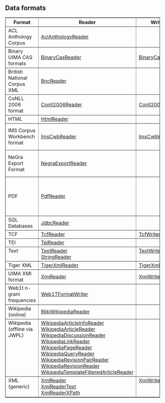 ## Data formats ##

<table cellpadding='2' border='1' cellspacing='0'>
<tr>
<th>Format</th>
<th>Reader</th>
<th>Writer</th>
<th>Comments</th>
</tr>

<tr>
<td>ACL Anthology Corpus</td>
<td><a href='http://dkpro-core-asl.googlecode.com/svn/de.tudarmstadt.ukp.dkpro.core-asl/tags/de.tudarmstadt.ukp.dkpro.core-asl-1.6.1/apidocs/index.html?de/tudarmstadt/ukp/dkpro/core/io/aclanthology/AclAnthologyReader.html'>AclAnthologyReader</a></td>
<td></td>
<td></td>
</tr>

<tr>
<td>Binary UIMA CAS formats</td>
<td><a href='http://dkpro-core-asl.googlecode.com/svn/de.tudarmstadt.ukp.dkpro.core-asl/tags/de.tudarmstadt.ukp.dkpro.core-asl-1.6.1/apidocs/index.html?de/tudarmstadt/ukp/dkpro/core/io/bincas/BinaryCasReader.html'>BinaryCasReader</a></td>
<td><a href='http://dkpro-core-asl.googlecode.com/svn/de.tudarmstadt.ukp.dkpro.core-asl/tags/de.tudarmstadt.ukp.dkpro.core-asl-1.6.1/apidocs/index.html?de/tudarmstadt/ukp/dkpro/core/io/bincas/BinaryCasWriter.html'>BinaryCasWriter</a></td>
<td></td>
</tr>


<tr>
<td>British National Corpus XML</td>
<td><a href='http://dkpro-core-asl.googlecode.com/svn/de.tudarmstadt.ukp.dkpro.core-asl/tags/de.tudarmstadt.ukp.dkpro.core-asl-1.6.1/apidocs/index.html?de/tudarmstadt/ukp/dkpro/core/io/bnc/BncReader.html'>BncReader</a></td>
<td></td>
<td></td>
</tr>

<tr>
<td>CoNLL 2006 format</td>
<td><a href='http://dkpro-core-asl.googlecode.com/svn/de.tudarmstadt.ukp.dkpro.core-asl/tags/de.tudarmstadt.ukp.dkpro.core-asl-1.6.1/apidocs/index.html?de/tudarmstadt/ukp/dkpro/core/io/conll/Conll2006Reader.html'>Conll2006Reader</a></td>
<td><a href='http://dkpro-core-asl.googlecode.com/svn/de.tudarmstadt.ukp.dkpro.core-asl/tags/de.tudarmstadt.ukp.dkpro.core-asl-1.6.1/apidocs/index.html?de/tudarmstadt/ukp/dkpro/core/io/conll/Conll2006Writer.html'>Conll2006Writer</a></td>
<td></td>
</tr>

<tr>
<td>HTML</td>
<td><a href='http://dkpro-core-asl.googlecode.com/svn/de.tudarmstadt.ukp.dkpro.core-asl/tags/de.tudarmstadt.ukp.dkpro.core-asl-1.6.1/apidocs/index.html?de/tudarmstadt/ukp/dkpro/core/io/html/HtmlReader.html'>HtmlReader</a></td>
<td></td>
<td></td>
</tr>

<tr>
<td>IMS Corpus Workbench format</td>
<td><a href='http://dkpro-core-asl.googlecode.com/svn/de.tudarmstadt.ukp.dkpro.core-asl/tags/de.tudarmstadt.ukp.dkpro.core-asl-1.6.1/apidocs/index.html?de/tudarmstadt/ukp/dkpro/core/io/imscwb/ImsCwbReader.html'>ImsCwbReader</a></td>
<td><a href='http://dkpro-core-asl.googlecode.com/svn/de.tudarmstadt.ukp.dkpro.core-asl/tags/de.tudarmstadt.ukp.dkpro.core-asl-1.6.1/apidocs/index.html?de/tudarmstadt/ukp/dkpro/core/io/imscwb/ImsCwbWriter.html'>ImsCwbWriter</a></td>
<td>also for some <a href='http://wacky.sslmit.unibo.it/doku.php?id=corpora'>WaCKy</a> corpora</td>
</tr>

<tr>
<td>NeGra Export Format</td>
<td><a href='http://dkpro-core-asl.googlecode.com/svn/de.tudarmstadt.ukp.dkpro.core-asl/tags/de.tudarmstadt.ukp.dkpro.core-asl-1.6.1/apidocs/index.html?de/tudarmstadt/ukp/dkpro/core/io/negra/NegraExportReader.html'>NegraExportReader</a></td>
<td></td>
<td>supports format versions 3 and 4</td>
</tr>

<tr>
<td>PDF</td>
<td><a href='http://dkpro-core-asl.googlecode.com/svn/de.tudarmstadt.ukp.dkpro.core-asl/tags/de.tudarmstadt.ukp.dkpro.core-asl-1.6.1/apidocs/index.html?de/tudarmstadt/ukp/dkpro/core/io/pdf/PdfReader.html'>PdfReader</a></td>
<td></td>
<td>tries to detect heading and paragraph boundaries</td>
</tr>

<tr>
<td>SQL Databases</td>
<td><a href='http://dkpro-core-asl.googlecode.com/svn/de.tudarmstadt.ukp.dkpro.core-asl/tags/de.tudarmstadt.ukp.dkpro.core-asl-1.6.1/apidocs/index.html?de/tudarmstadt/ukp/dkpro/core/io/jdbc/JdbcReader.html'>JdbcReader</a></td>
<td></td>
<td></td>
</tr>

<tr>
<td>TCF</td>
<td><a href='http://dkpro-core-asl.googlecode.com/svn/de.tudarmstadt.ukp.dkpro.core-asl/tags/de.tudarmstadt.ukp.dkpro.core-asl-1.6.1/apidocs/index.html?de/tudarmstadt/ukp/dkpro/core/io/tcf/TcfReader.html'>TcfReader</a></td>
<td><a href='http://dkpro-core-asl.googlecode.com/svn/de.tudarmstadt.ukp.dkpro.core-asl/tags/de.tudarmstadt.ukp.dkpro.core-asl-1.6.1/apidocs/index.html?de/tudarmstadt/ukp/dkpro/core/io/tcf/TcfWriter.html'>TcfWriter</a></td>
<td></td>
</tr>

<tr>
<td>TEI</td>
<td><a href='http://dkpro-core-asl.googlecode.com/svn/de.tudarmstadt.ukp.dkpro.core-asl/tags/de.tudarmstadt.ukp.dkpro.core-asl-1.6.1/apidocs/index.html?de/tudarmstadt/ukp/dkpro/core/io/tei/TeiReader.html'>TeiReader</a></td>
<td></td>
<td></td>
</tr>

<tr>
<td valign='top'>Text</td>
<td valign='top'>
<a href='http://dkpro-core-asl.googlecode.com/svn/de.tudarmstadt.ukp.dkpro.core-asl/tags/de.tudarmstadt.ukp.dkpro.core-asl-1.6.1/apidocs/index.html?de/tudarmstadt/ukp/dkpro/core/io/text/TextReader.html'>TextReader</a><br />
<a href='http://dkpro-core-asl.googlecode.com/svn/de.tudarmstadt.ukp.dkpro.core-asl/tags/de.tudarmstadt.ukp.dkpro.core-asl-1.6.1/apidocs/index.html?de/tudarmstadt/ukp/dkpro/core/io/text/StringReader.html'>StringReader</a>
</td>
<td valign='top'><a href='http://dkpro-core-asl.googlecode.com/svn/de.tudarmstadt.ukp.dkpro.core-asl/tags/de.tudarmstadt.ukp.dkpro.core-asl-1.6.1/apidocs/index.html?de/tudarmstadt/ukp/dkpro/core/io/text/TextWriter.html'>TextWriter</a></td>
<td></td>
</tr>

<tr>
<td>Tiger XML</td>
<td><a href='http://dkpro-core-asl.googlecode.com/svn/de.tudarmstadt.ukp.dkpro.core-asl/tags/de.tudarmstadt.ukp.dkpro.core-asl-1.6.1/apidocs/index.html?de/tudarmstadt/ukp/dkpro/core/io/tiger/TigerXmlReader.html'>TigerXmlReader</a></td>
<td><a href='http://dkpro-core-asl.googlecode.com/svn/de.tudarmstadt.ukp.dkpro.core-asl/tags/de.tudarmstadt.ukp.dkpro.core-asl-1.6.1/apidocs/index.html?de/tudarmstadt/ukp/dkpro/core/io/tiger/TigerXmlWriter.html'>TigerXmlWriter</a></td>
<td></td>
</tr>

<tr>
<td>UIMA XMI format</td>
<td><a href='http://dkpro-core-asl.googlecode.com/svn/de.tudarmstadt.ukp.dkpro.core-asl/tags/de.tudarmstadt.ukp.dkpro.core-asl-1.6.1/apidocs/index.html?de/tudarmstadt/ukp/dkpro/core/io/xmi/XmiReader.html'>XmiReader</a></td>
<td><a href='http://dkpro-core-asl.googlecode.com/svn/de.tudarmstadt.ukp.dkpro.core-asl/tags/de.tudarmstadt.ukp.dkpro.core-asl-1.6.1/apidocs/index.html?de/tudarmstadt/ukp/dkpro/core/io/xmi/XmiWriter.html'>XmiWriter</a></td>
<td></td>
</tr>

<tr>
<td>Web1t n-gram frequencies</td>
<td><a href='http://dkpro-core-asl.googlecode.com/svn/de.tudarmstadt.ukp.dkpro.core-asl/tags/de.tudarmstadt.ukp.dkpro.core-asl-1.6.1/apidocs/index.html?de/tudarmstadt/ukp/dkpro/core/io/web1t/Web1TFormatWriter.html'>Web1TFormatWriter</a></td>
<td></td>
<td></td>
</tr>


<tr>
<td>Wikipedia (online)</td>
<td><a href='http://dkpro-core-asl.googlecode.com/svn/de.tudarmstadt.ukp.dkpro.core-asl/tags/de.tudarmstadt.ukp.dkpro.core-asl-1.6.1/apidocs/index.html?de/tudarmstadt/ukp/dkpro/core/io/bliki/BlikiWikipediaReader.html'>BlikiWikipediaReader</a></td>
<td></td>
<td></td>
</tr>

<tr>
<td valign='top'>Wikipedia (offline via JWPL)</td>
<td>
<a href='http://dkpro-core-asl.googlecode.com/svn/de.tudarmstadt.ukp.dkpro.core-asl/tags/de.tudarmstadt.ukp.dkpro.core-asl-1.6.1/apidocs/index.html?de/tudarmstadt/ukp/dkpro/core/io/jwpl/WikipediaArticleInfoReader.html'>WikipediaArticleInfoReader</a><br />
<a href='http://dkpro-core-asl.googlecode.com/svn/de.tudarmstadt.ukp.dkpro.core-asl/tags/de.tudarmstadt.ukp.dkpro.core-asl-1.6.1/apidocs/index.html?de/tudarmstadt/ukp/dkpro/core/io/jwpl/WikipediaArticleReader.html'>WikipediaArticleReader</a><br />
<a href='http://dkpro-core-asl.googlecode.com/svn/de.tudarmstadt.ukp.dkpro.core-asl/tags/de.tudarmstadt.ukp.dkpro.core-asl-1.6.1/apidocs/index.html?de/tudarmstadt/ukp/dkpro/core/io/jwpl/WikipediaDiscussionReader.html'>WikipediaDiscussionReader</a><br />
<a href='http://dkpro-core-asl.googlecode.com/svn/de.tudarmstadt.ukp.dkpro.core-asl/tags/de.tudarmstadt.ukp.dkpro.core-asl-1.6.1/apidocs/index.html?de/tudarmstadt/ukp/dkpro/core/io/jwpl/WikipediaLinkReader.html'>WikipediaLinkReader</a><br />
<a href='http://dkpro-core-asl.googlecode.com/svn/de.tudarmstadt.ukp.dkpro.core-asl/tags/de.tudarmstadt.ukp.dkpro.core-asl-1.6.1/apidocs/index.html?de/tudarmstadt/ukp/dkpro/core/io/jwpl/WikipediaPageReader.html'>WikipediaPageReader</a><br />
<a href='http://dkpro-core-asl.googlecode.com/svn/de.tudarmstadt.ukp.dkpro.core-asl/tags/de.tudarmstadt.ukp.dkpro.core-asl-1.6.1/apidocs/index.html?de/tudarmstadt/ukp/dkpro/core/io/jwpl/WikipediaQueryReader.html'>WikipediaQueryReader</a><br />
<a href='http://dkpro-core-asl.googlecode.com/svn/de.tudarmstadt.ukp.dkpro.core-asl/tags/de.tudarmstadt.ukp.dkpro.core-asl-1.6.1/apidocs/index.html?de/tudarmstadt/ukp/dkpro/core/io/jwpl/WikipediaRevisionPairReader.html'>WikipediaRevisionPairReader</a><br />
<a href='http://dkpro-core-asl.googlecode.com/svn/de.tudarmstadt.ukp.dkpro.core-asl/tags/de.tudarmstadt.ukp.dkpro.core-asl-1.6.1/apidocs/index.html?de/tudarmstadt/ukp/dkpro/core/io/jwpl/WikipediaRevisionReader.html'>WikipediaRevisionReader</a><br />
<a href='http://dkpro-core-asl.googlecode.com/svn/de.tudarmstadt.ukp.dkpro.core-asl/tags/de.tudarmstadt.ukp.dkpro.core-asl-1.6.1/apidocs/index.html?de/tudarmstadt/ukp/dkpro/core/io/jwpl/WikipediaTemplateFilteredArticleReader.html'>WikipediaTemplateFilteredArticleReader</a>
</td>
<td></td>
<td></td>
</tr>


<tr>
<td valign='top'>XML (generic)</td>
<td valign='top'>
<a href='http://dkpro-core-asl.googlecode.com/svn/de.tudarmstadt.ukp.dkpro.core-asl/tags/de.tudarmstadt.ukp.dkpro.core-asl-1.6.1/apidocs/index.html?de/tudarmstadt/ukp/dkpro/core/io/xml/XmlReader.html'>XmlReader</a><br />
<a href='http://dkpro-core-asl.googlecode.com/svn/de.tudarmstadt.ukp.dkpro.core-asl/tags/de.tudarmstadt.ukp.dkpro.core-asl-1.6.1/apidocs/index.html?de/tudarmstadt/ukp/dkpro/core/io/xml/XmlReaderText.html'>XmlReaderText</a><br />
<a href='http://dkpro-core-asl.googlecode.com/svn/de.tudarmstadt.ukp.dkpro.core-asl/tags/de.tudarmstadt.ukp.dkpro.core-asl-1.6.1/apidocs/index.html?de/tudarmstadt/ukp/dkpro/core/io/xml/XmlReaderXPath.html'>XmlReaderXPath</a>
</td>
<td valign='top'>
<a href='http://dkpro-core-asl.googlecode.com/svn/de.tudarmstadt.ukp.dkpro.core-asl/tags/de.tudarmstadt.ukp.dkpro.core-asl-1.6.1/apidocs/index.html?de/tudarmstadt/ukp/dkpro/core/io/xml/XmlWriterInline.html'>XmlWriterInline</a>
</td>
<td valign='top'></td>
</tr>

</table>